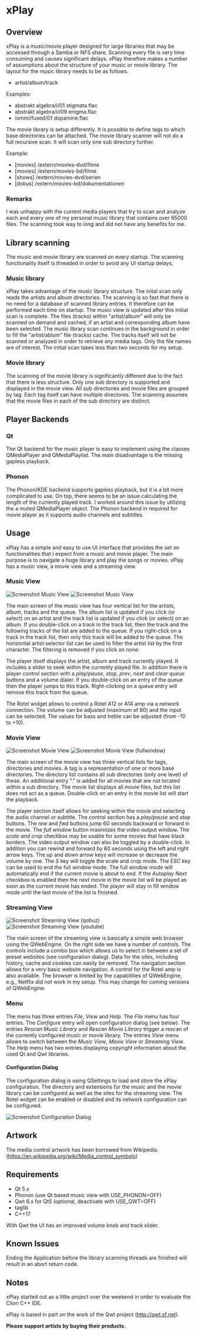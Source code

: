 # xPlay

## Overview

xPlay is a music/movie player designed for large libraries that may be accessed through a Samba or 
NFS share. Scanning every file is very time consuming and causes significant delays. xPlay therefore 
makes a number of assumptions about the structure of your music or movie library. The layout for the 
music library needs to be as follows.

* artist/album/track

Examples:

* abstrakt algebra/i/01 stigmata.flac
* abstrakt algebra/ii/09 enigma.flac
* iommi/fused/01 dopamine.flac

The movie library is setup differently. It is possible to define tags to which base directories can be 
attached. The movie library scanner will not do a full recursive scan. It will scan only one sub directory
further.

Example:

* [movies] /extern/movies-dvd/filme
* [movies] /extern/movies-bd/filme
* [shows] /extern/movies-dvd/serien
* [dokus] /extern/movies-bd/dokumentationen

### Remarks

I was unhappy with the current media players that try to scan and analyze each and every one of my
personal music library that contains over 65000 files. The scanning took way to long and did not have 
any benefits for me.

## Library scanning

The music and movie library are scanned on every startup. The scanning functionality itself is threaded in order
to avoid any UI startup delays.

### Music library

xPlay takes advantage of the music library structure. The inital scan only reads the artists and album
directories. The scanning is so fast that there is no need for a database of scanned library entries. It
therefore can be performed each time on startup. The music view is updated after this initial scan
is complete. The files (tracks) within "artist/album" will only be scanned on demand and cached, if an 
artist and corresponding album have been selected. The music library scan continues in the background in 
order to fill the "artist/ablum" file (tracks) cache. The tracks itself will not be scanned or analyzed 
in order to retrieve any media tags. Only the file names are of interest. 
The initial scan takes less than two seconds for my setup.

### Movie library

The scanning of the movie library is significantly different due to the fact that there is less structure.
Only one sub directory is supported and displayed in the movie view. All sub directories and movie
files are grouped by tag. Each tag itself can have multiple directores. The scanning assumes that the 
movie files in each of the sub directory are distinct.

## Player Backends

### Qt

The Qt backend for the music player is easy to implement using the classes QMediaPlayer and QMediaPlaylist. 
The main disadvantage is the missing gapless playback.

### Phonon

The Phonon/KDE backend supports gapless playback, but it is a bit more complicated to use. On top, there seems
to be an issue calculating the length of the currently played track. I worked around this issue by utilizing
the a muted QMediaPlayer object. The Phonon backend in required for movie player as it supports audio channels
and subtitles.

## Usage

xPlay has a simple and easy to use UI interface that provides the set on functionalities that I expect from a
music and movie player. The main purpose is to navigate a huge library and play the songs or movies. 
xPlay has a music view, a movie view and a streaming view.  

### Music View 

![Screenshot Music View](screenshots/xplay_screenshot_music_view_00.png)
![Screenshot Music View](screenshots/xplay_screenshot_music_view_01.png)

The main screen of the music view has four vertical list for the artists, album, tracks and the queue. The 
album list is updated if you click (or select) on an artist and the track list is updated if you click (or select) 
on an album. If you double-click on a track in the track list, then the track and the following tracks of the list 
are added to the queue. If you right-click on a track in the track list, then only this track will be added to the 
queue. The horizontal artist selector list can be used to filter the artist list by the first character. The 
filtering is removed if you click on *none*.

The player itself displays the artist, album and track currently played. It includes a slider to seek within the
currently played file. In addition there is player control section with a *play/pause*, *stop*, *prev*, *next*
and *clear queue* buttons and a volume dialer. If you double-click on an entry of the queue then the player jumps
to this track. Right-clicking on a queue entry will remove this track from the queue.

The Rotel widget allows to control a Rotel A12 or A14 amp via a network connection. The volume can be adjusted 
(maximum of 60) and the input can be selected. The values for bass and treble can be adjusted (from -10 to +10).

### Movie View 

![Screenshot Movie View](screenshots/xplay_screenshot_movie_view_00.png)
![Screenshot Movie View (fullwindow)](screenshots/xplay_screenshot_movie_view_01.png)

The main screen of the movie view has three vertical lists for tags, directories and movies. A tag is a 
representation of one or more base directories. The directory list contains all sub directories (only one level)
of these. An additional entry "." is added for all movies that are not located within a sub directory. The 
movie list displays all movie files, but this list does not act as a queue. Double-click on an entry in the 
movie list will start the playback. 

The player section itself allows for seeking within the movie and selecting the audio channel or subtitle. The
control section has a *play/pause* and *stop* buttons. The *rew* and *fwd* buttons jump 60 seconds backward or 
forward in the movie. The *full window* button maximizes the video output window. The *scale and crop* checkbox 
may be usable for some movies that have black borders. The video output window can also be toggled by a double-click. 
In addition you can rewind and forward by 60 seconds using the left and right arrow keys. The up and down arrow keys 
will increase or decrease the volume by one. The *S* key will toggle the scale and crop mode. The *ESC* key can be 
used to end the full window mode. The full window mode will automatically end if the current movie is about to end.
If the *Autoplay Next* checkbox is enabled then the next movie in the movie list will be played as soon as the 
current movie has ended. The player will stay in fill window mode until the last movie of the list is finished.

### Streaming View

![Screenshot Streaming View (qobuz)](screenshots/xplay_screenshot_streaming_view_00.png)
![Screenshot Streaming View (youtube)](screenshots/xplay_screenshot_streaming_view_01.png)

The main screen of the streaming view is basically a simple web browser using the QWebEngine. On the right side
we have a number of controls. The controls include a combo box which allows us to select in between a set of 
preset websites (see configuration dialog). Data for the sites, including history, cache and cookies can easily
be removed. The navigation section allows for a very basic website navigation. A control for the Rotel amp is also
available. The browser is limited by the capabilities of QWebEngine, e.g., Netflix did not work in my setup. This 
may change for coming versions of QWebEngine.

### Menu

The menu has three entries *File*, *View* and *Help*. The *File* menu has four entries. The *Configure* entry 
will open configuration dialog (see below). The entries *Rescan Music Library* and *Rescan Movie Library* trigger
a rescan of the currently configured music or movie library. The entries *View* menu allows to switch between
the *Music View*, *Movie View* or *Streaming View*. The *Help* menu has two entries displaying copyright 
information about the used Qt and Qwt libraries.

#### Configuration Dialog

The configuration dialog is using QSettings to load and store the xPlay configuration. The directory and 
extensions for the music and the movie library can be configured as well as the sites for the streaming view.
The Rotel widget can be enabled or disabled and its network configuration can be configured.

![Screenshot Configuration Dialog](screenshots/xplay_screenshot_configuration_dialog.png)


## Artwork

The media control artwork has been borrowed from Wikipedia.
(https://en.wikipedia.org/wiki/Media_control_symbols)

## Requirements

* Qt 5.x
* Phonon (use Qt based music view with USE_PHONON=OFF)
* Qwt 6.x for Qt5 (optional, deactivate with USE_QWT=OFF)
* taglib
* C++17

With Qwt the UI has an improved volume knob and track slider.

## Known Issues

Ending the Application before the library scanning threads are finished will result in an abort return code.

## Notes

xPlay started out as a little project over the weekend in order to evaluate the Clion C++ IDE.

xPlay is based in part on the work of the Qwt project (http://qwt.sf.net).
 
**Please support artists by buying their products.**